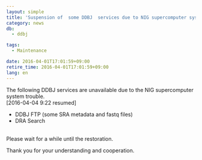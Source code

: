 ```yaml
---
layout: simple
title: 'Suspension of  some DDBJ  services due to NIG supercomputer system trouble [2016-04-04 9:22 resumed]'
category: news
db:
  - ddbj

tags:
  - Maintenance

date: 2016-04-01T17:01:59+09:00
retire_time: 2016-04-01T17:01:59+09:00
lang: en
---
```


<p>The following DDBJ services are unavailable due to the NIG supercomputer system trouble.<br><span class="font-red">[2016-04-04 9:22 resumed]</span><br></p>

<ul>
    <li>DDBJ FTP (some SRA metadata and fastq files)</li>
    <li>DRA Search</li>
</ul><br>Please wait for a while until the restoration.

<p>Thank you for your understanding and cooperation.</p>
